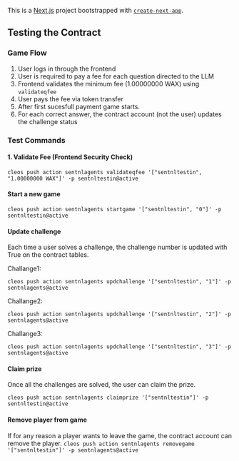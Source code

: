 This is a [Next.js](https://nextjs.org) project bootstrapped with [`create-next-app`](https://nextjs.org/docs/app/api-reference/cli/create-next-app).

## Testing the Contract

### Game Flow
1. User logs in through the frontend
2. User is required to pay a fee for each question directed to the LLM
3. Frontend validates the minimum fee (1.00000000 WAX) using `validateqfee`
3. User pays the fee via token transfer
4. After first sucesfull payment game starts.
5. For each correct answer, the contract account (not the user) updates the challenge status

### Test Commands

#### 1. Validate Fee (Frontend Security Check)

   `cleos push action sentnlagents validateqfee '["sentnltestin", "1.00000000 WAX"]' -p sentnltestin@active`

#### Start a new game

   `cleos push action sentnlagents startgame '["sentnltestin", "0"]' -p sentnltestin@active`

#### Update challenge

Each time a user solves a challenge, the challenge number is updated with True on the contract tables.

Challange1:

   `cleos push action sentnlagents updchallenge '["sentnltestin", "1"]' -p sentnlagents@active`

Challange2:

   `cleos push action sentnlagents updchallenge '["sentnltestin", "2"]' -p sentnlagents@active`

Challange3:

   `cleos push action sentnlagents updchallenge '["sentnltestin", "3"]' -p sentnlagents@active`


#### Claim prize

Once all the challenges are solved, the user can claim the prize.

   `cleos push action sentnlagents claimprize '["sentnltestin"]' -p sentnltestin@active`



#### Remove player from game

If for any reason a player wants to leave the game, the contract account can remove the player.
   `cleos push action sentnlagents removegame '["sentnltestin"]' -p sentnlagents@active`


